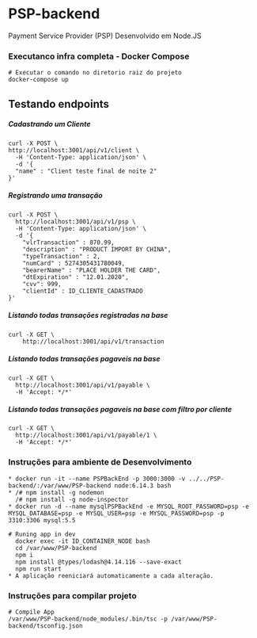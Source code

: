 # PSP-backend
Payment Service Provider (PSP) Desenvolvido em Node.JS


### Executanco infra completa - Docker Compose
````
# Executar o comando no diretorio raiz do projeto
docker-compose up
````
## Testando endpoints

##### Cadastrando um Cliente
````
curl -X POST \
http://localhost:3001/api/v1/client \
  -H 'Content-Type: application/json' \
  -d '{
  "name" : "Client teste final de noite 2" 
}'
````

##### Registrando uma transação
````
curl -X POST \
  http://localhost:3001/api/v1/psp \
  -H 'Content-Type: application/json' \
  -d '{
	"vlrTransaction" : 870.99,
	"description" : "PRODUCT IMPORT BY CHINA",
	"typeTransaction" : 2,
	"numCard" : 5274305431780049,
	"bearerName" : "PLACE HOLDER THE CARD",
	"dtExpiration" : "12.01.2020",
	"cvv": 999,
	"clientId" : ID_CLIENTE_CADASTRADO
}'
````

##### Listando todas transações registradas na base
````
curl -X GET \
    http://localhost:3001/api/v1/transaction
````

##### Listando todas transações pagaveis na base
````
curl -X GET \
  http://localhost:3001/api/v1/payable \
  -H 'Accept: */*'
````

##### Listando todas transações pagaveis na base com filtro por cliente
````
curl -X GET \
  http://localhost:3001/api/v1/payable/1 \
  -H 'Accept: */*'
````

### Instruções para ambiente de Desenvolvimento
````
* docker run -it --name PSPBackEnd -p 3000:3000 -v ../../PSP-backend/:/var/www/PSP-backend node:6.14.3 bash
* /# npm install -g nodemon
  /# npm install -g node-inspector
* docker run -d --name mysqlPSPBackEnd -e MYSQL_ROOT_PASSWORD=psp -e MYSQL_DATABASE=psp -e MYSQL_USER=psp -e MYSQL_PASSWORD=psp -p 3310:3306 mysql:5.5

# Runing app in dev
  docker exec -it ID_CONTAINER_NODE bash
  cd /var/www/PSP-backend
  npm i
  npm install @types/lodash@4.14.116 --save-exact
  npm run start
* A aplicação reeniciará automaticamente a cada alteração.
````
### Instruções para compilar projeto
````
# Compile App
/var/www/PSP-backend/node_modules/.bin/tsc -p /var/www/PSP-backend/tsconfig.json

````


  
